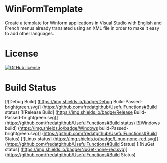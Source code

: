# WinFormTemplate
Create a template for Winform applications in Visual Studio with English and French menus already translated using an XML file in order to make it easy to add other languages.

# License
[![GitHub license](https://img.shields.io/github/license/MarcosMeli/FileHelpers.svg)](https://github.com/fredatgithub/WinFormTemplate#license)

# Build Status
[![Debug Build] (https://img.shields.io/badge/Debug Build-Passed-brightgreen.svg)] (https://github.com/fredatgithub/UsefulFunctions#Build status)
[![Release Build] (https://img.shields.io/badge/Release Build-Passed-brightgreen.svg)] (https://github.com/fredatgithub/UsefulFunctions#Build status)
[![Windows build] (https://img.shields.io/badge/Windows build-Passed-brightgreen.svg)] (https://github.com/fredatgithub/UsefulFunctions#Build Status)
[![Linux status] (https://img.shields.io/badge/Linux-none-red.svg)] (https://github.com/fredatgithub/UsefulFunctions#Build Status)
[![NuGet status] (https://img.shields.io/badge/NuGet-none-red.svg)] (https://github.com/fredatgithub/UsefulFunctions#Build Status)
